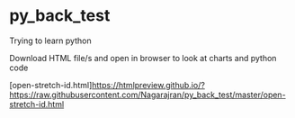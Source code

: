 # py_back_test
Trying to learn python

Download HTML file/s and open in browser to look at charts and python code

[open-stretch-id.html]https://htmlpreview.github.io/?https://raw.githubusercontent.com/Nagarajran/py_back_test/master/open-stretch-id.html
